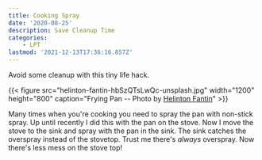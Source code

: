 ```yaml
---
title: Cooking Spray
date: '2020-08-25'
description: Save Cleanup Time
categories:
    - LPT
lastmod: '2021-12-13T17:36:16.857Z'
---
```


Avoid some cleanup with this tiny life hack.

<!--more-->
{{< figure src="helinton-fantin-hbSzQTsLwQc-unsplash.jpg" width="1200" height="800" caption="Frying Pan -- Photo by [Helinton Fantin](https://unsplash.com/s/photos/frying-pan?utm_source=unsplash&amp;utm_medium=referral&amp;utm_content=creditCopyText)" >}}


Many times when you're cooking you need to spray the pan with non-stick spray. Up until recently I did this with the pan on the stove. Now I move the stove to the sink and spray with the pan in the sink. The sink catches the overspray instead of the stovetop. Trust me there's _always_ overspray. Now there's less mess on the stove top!
